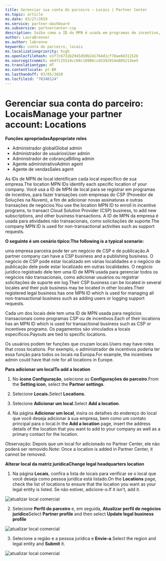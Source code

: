 ```yaml
---
title: Gerenciar sua conta do parceiro – Locais | Partner Center
ms.topic: article
ms.date: 03/27/2019
ms.service: partner-dashboard
ms.subservice: partnercenter-csp
description: Saiba como a ID do MPN é usada em programas de incentivo, negócios do CSP, assinaturas e outras transações.
author: LauraBrenner
ms.author: labrenne
keywords: conta do parceiro, locais
ms.localizationpriority: high
ms.openlocfilehash: e1f7c6732b2945d50b241764d1cf78ae6631152b
ms.sourcegitcommit: eb4fc25524cc68c10906ccd3392914e805213ee5
ms.translationtype: HT
ms.contentlocale: pt-BR
ms.lasthandoff: 03/05/2020
ms.locfileid: "78340124"
---
```

# <a name="manage-your-partner-account-locations"></a><span data-ttu-id="89a22-104">Gerenciar sua conta do parceiro: Locais</span><span class="sxs-lookup"><span data-stu-id="89a22-104">Manage your partner account: Locations</span></span>

<span data-ttu-id="89a22-105">**Funções apropriadas**</span><span class="sxs-lookup"><span data-stu-id="89a22-105">**Appropriate roles**</span></span>
-   <span data-ttu-id="89a22-106">Administrador global</span><span class="sxs-lookup"><span data-stu-id="89a22-106">Global admin</span></span>
-   <span data-ttu-id="89a22-107">Administrador de usuários</span><span class="sxs-lookup"><span data-stu-id="89a22-107">User admin</span></span>
-   <span data-ttu-id="89a22-108">Administrador de cobrança</span><span class="sxs-lookup"><span data-stu-id="89a22-108">Billing admin</span></span>
-   <span data-ttu-id="89a22-109">Agente administrativo</span><span class="sxs-lookup"><span data-stu-id="89a22-109">Admin agent</span></span>
-   <span data-ttu-id="89a22-110">Agente de vendas</span><span class="sxs-lookup"><span data-stu-id="89a22-110">Sales agent</span></span>

<span data-ttu-id="89a22-111">As IDs de MPN de local identificam cada local específico de sua empresa.</span><span class="sxs-lookup"><span data-stu-id="89a22-111">The location MPN IDs identify each specific location of your company.</span></span> <span data-ttu-id="89a22-112">Você usa a ID de MPN de local para se registrar em programas de incentivo, para fazer transações com empresas do CSP (Provedor de Soluções na Nuvem), a fim de adicionar novas assinaturas e outras transações de negócios.</span><span class="sxs-lookup"><span data-stu-id="89a22-112">You use the location MPN ID to enroll in incentive programs, to transact Cloud Solution Provider (CSP) business, to add new subscriptions, and other business transactions.</span></span> <span data-ttu-id="89a22-113">A ID de MPN da empresa é usada para atividades não transacionais, como solicitações de suporte.</span><span class="sxs-lookup"><span data-stu-id="89a22-113">The company MPN ID is used for non-transactional activities such as support requests.</span></span>

<span data-ttu-id="89a22-114">**O seguinte é um cenário típico:**</span><span class="sxs-lookup"><span data-stu-id="89a22-114">**The following is a typical scenario:**</span></span> 

<span data-ttu-id="89a22-115">uma empresa parceira pode ter um negócio de CSP e de publicação.</span><span class="sxs-lookup"><span data-stu-id="89a22-115">A partner company can have a CSP business and a publishing business.</span></span> <span data-ttu-id="89a22-116">O negócio de CSP pode estar localizado em várias localidades e o negócio de publicação dele pode estar localizado em outras localidades. O negócio jurídico registrado dele tem uma ID de MPN usada para gerenciar todos os negócios não transacionais, como adicionar usuários ou registrar solicitações de suporte em log.</span><span class="sxs-lookup"><span data-stu-id="89a22-116">Their CSP business can be located in several locales and their pub business may be located in other locales.Their registered legal business has one MPN ID which is used for managing all non-transactional business such as adding users or logging support requests.</span></span> 

<span data-ttu-id="89a22-117">Cada um dos locais dele tem uma ID de MPN usada para negócios transacionais como programas CSP ou de incentivos.</span><span class="sxs-lookup"><span data-stu-id="89a22-117">Each of their locations has an MPN ID which is used for transactional business such as CSP or incentives programs.</span></span> <span data-ttu-id="89a22-118">Os pagamentos são vinculados a locais específicos.</span><span class="sxs-lookup"><span data-stu-id="89a22-118">Payouts are tied to specific locations.</span></span>

<span data-ttu-id="89a22-119">Os usuários podem ter funções que cruzam locais.</span><span class="sxs-lookup"><span data-stu-id="89a22-119">Users may have roles that cross locations.</span></span> <span data-ttu-id="89a22-120">Por exemplo, o administrador de incentivos poderia ter essa função para todos os locais na Europa.</span><span class="sxs-lookup"><span data-stu-id="89a22-120">For example, the incentives admin could have that role for all locations in Europe.</span></span>

<span data-ttu-id="89a22-121">**Para adicionar um local**</span><span class="sxs-lookup"><span data-stu-id="89a22-121">**To add a location**</span></span>

1. <span data-ttu-id="89a22-122">No **ícone Configuração**, selecione as **Configurações do parceiro**.</span><span class="sxs-lookup"><span data-stu-id="89a22-122">From the **Setting icon**, select the **Partner settings**.</span></span> 

2. <span data-ttu-id="89a22-123">Selecione **Locais.**</span><span class="sxs-lookup"><span data-stu-id="89a22-123">Select **Locations.**</span></span>

3. <span data-ttu-id="89a22-124">Selecione **Adicionar um local**.</span><span class="sxs-lookup"><span data-stu-id="89a22-124">Select **Add a location**.</span></span>  

4. <span data-ttu-id="89a22-125">Na página **Adicionar um local**, insira os detalhes do endereço do local que você deseja adicionar à sua empresa, bem como um contato principal para o local.</span><span class="sxs-lookup"><span data-stu-id="89a22-125">In the **Add a location** page, insert the address details of the location that you want to add to your company as well as a primary contact for the location.</span></span>

<span data-ttu-id="89a22-126">Observação: Depois que um local for adicionado no Partner Center, ele não poderá ser removido.</span><span class="sxs-lookup"><span data-stu-id="89a22-126">Note: Once a location is added in Partner Center, it cannot be removed.</span></span>

<span data-ttu-id="89a22-127">**Alterar local da matriz jurídica**</span><span class="sxs-lookup"><span data-stu-id="89a22-127">**Change legal headquarters location**</span></span>

1. <span data-ttu-id="89a22-128">Na página **Locais**, confira a lista de locais para verificar se o local que você deseja como pessoa jurídica está listado.</span><span class="sxs-lookup"><span data-stu-id="89a22-128">On the **Locations** page, check the list of locations to ensure that the location you want as your legal entity is listed.</span></span> <span data-ttu-id="89a22-129">Se não estiver, adicione-o.</span><span class="sxs-lookup"><span data-stu-id="89a22-129">If it isn't, add it.</span></span>

![atualizar local comercial](images/updatepartnerprofile2.png)

2. <span data-ttu-id="89a22-131">Selecione **Perfil do parceiro** e, em seguida, **Atualizar perfil de negócios jurídico**</span><span class="sxs-lookup"><span data-stu-id="89a22-131">Select **Partner profile** and then select **Update legal business profile**</span></span>

![atualizar local comercial](images/updatepartnerprofile1.png)

3. <span data-ttu-id="89a22-133">Selecione a região e a pessoa jurídica e **Envie-a**.</span><span class="sxs-lookup"><span data-stu-id="89a22-133">Select the region and legal entity and **Submit** it.</span></span>

![atualizar local comercial](images/updatepartnerprofile3.png)

